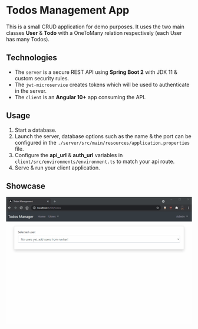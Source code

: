 # Todos Management App

 This is a small CRUD application for demo purposes. It uses the two main classes **User** & **Todo** with a OneToMany relation respectively (each User has many Todos).
 
 ## Technologies

- The `server` is a secure REST API using **Spring Boot 2** with JDK 11 & custom security rules.
- The `jwt-microservice` creates tokens which will be used to authenticate in the server.
- The `client` is an **Angular 10+** app consuming the API.

## Usage

1. Start a database.
2. Launch the server, database options such as the name & the port can be configured in the `./server/src/main/resources/application.properties` file.
4. Configure the **api_url** & **auth_url** variables in  `client/src/environments/environment.ts` to match your api route.
5. Serve & run your client application.

## Showcase
![alt](media/demo_x30ms.gif)


 
 


